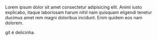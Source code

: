 Lorem ipsum dolor sit amet consectetur adipisicing elit. Animi iusto explicabo, itaque laboriosam harum nihil nam quisquam eligendi tenetur ducimus amet rem magni doloribus incidunt. Enim quidem eos nam dolorem.

git é delicinha.